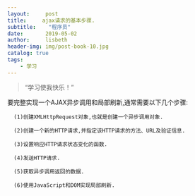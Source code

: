 ```yaml
---
layout:     post
title:     ajax请求的基本步骤.
subtitle:    "程序员"
date:       2019-05-02
author:     lisbeth
header-img: img/post-book-10.jpg
catalog: true
tags:
    - 学习
---
```


> “学习使我快乐！”

要完整实现一个AJAX异步调用和局部刷新,通常需要以下几个步骤:

      (1)创建XMLHttpRequest对象,也就是创建一个异步调用对象.

      (2)创建一个新的HTTP请求,并指定该HTTP请求的方法、URL及验证信息.

      (3)设置响应HTTP请求状态变化的函数.

      (4)发送HTTP请求.

      (5)获取异步调用返回的数据.

      (6)使用JavaScript和DOM实现局部刷新.
